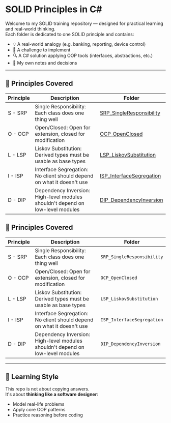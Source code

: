 # SOLID Principles in C#

Welcome to my SOLID training repository — designed for practical learning and real-world thinking.  
Each folder is dedicated to one SOLID principle and contains:

- 💡 A real-world analogy (e.g. banking, reporting, device control)
- 🧩 A challenge to implement
- 🔍 A C# solution applying OOP tools (interfaces, abstractions, etc.)
- 🧠 My own notes and decisions

---

## 👣 Principles Covered

| Principle | Description | Folder |
|----------|-------------|--------|
| S - SRP  | Single Responsibility: Each class does one thing well | [SRP_SingleResponsibility](./SRP_SingleResponsibility) |
| O - OCP  | Open/Closed: Open for extension, closed for modification | [OCP_OpenClosed](./OCP_OpenClosed) |
| L - LSP  | Liskov Substitution: Derived types must be usable as base types | [LSP_LiskovSubstitution](./LSP_LiskovSubstitution) |
| I - ISP  | Interface Segregation: No client should depend on what it doesn't use | [ISP_InterfaceSegregation](./ISP_InterfaceSegregation) |
| D - DIP  | Dependency Inversion: High-level modules shouldn't depend on low-level modules | [DIP_DependencyInversion](./DIP_DependencyInversion) |
## 👣 Principles Covered

| Principle | Description | Folder |
|----------|-------------|--------|
| S - SRP  | Single Responsibility: Each class does one thing well | `SRP_SingleResponsibility` |
| O - OCP  | Open/Closed: Open for extension, closed for modification | `OCP_OpenClosed` |
| L - LSP  | Liskov Substitution: Derived types must be usable as base types | `LSP_LiskovSubstitution` |
| I - ISP  | Interface Segregation: No client should depend on what it doesn't use | `ISP_InterfaceSegregation` |
| D - DIP  | Dependency Inversion: High-level modules shouldn't depend on low-level modules | `DIP_DependencyInversion` |

---

## 🧠 Learning Style

This repo is not about copying answers.  
It's about **thinking like a software designer**:  
- Model real-life problems
- Apply core OOP patterns
- Practice reasoning before coding
